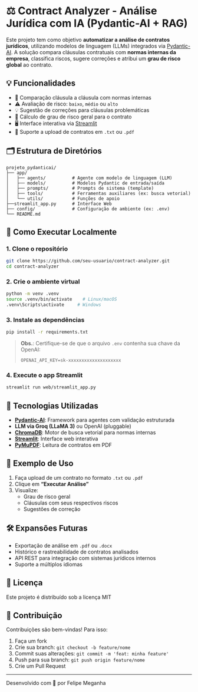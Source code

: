 
# ⚖️ Contract Analyzer - Análise Jurídica com IA (Pydantic-AI + RAG)

Este projeto tem como objetivo **automatizar a análise de contratos jurídicos**, utilizando modelos de linguagem (LLMs) integrados via [Pydantic-AI](https://github.com/pydantic/pydantic-ai). A solução compara cláusulas contratuais com **normas internas da empresa**, classifica riscos, sugere correções e atribui um **grau de risco global** ao contrato.

## 💡 Funcionalidades

- 📎 Comparação cláusula a cláusula com normas internas
- ⚠️ Avaliação de risco: `baixo`, `médio` ou `alto`
- 💡 Sugestão de correções para cláusulas problemáticas
- 🧠 Cálculo de grau de risco geral para o contrato
- 🖥️ Interface interativa via [Streamlit](https://streamlit.io/)
- 📄 Suporte a upload de contratos em `.txt` ou `.pdf`

## 🗂️ Estrutura de Diretórios

```text
projeto_pydanticai/
├── app/
│   ├── agents/          # Agente com modelo de linguagem (LLM)
│   ├── models/          # Modelos Pydantic de entrada/saída
│   ├── prompts/         # Prompts de sistema (template)
│   ├── tools/           # Ferramentas auxiliares (ex: busca vetorial)
│   └── utils/           # Funções de apoio
├──streamlit_app.py      # Interface Web
├── config/              # Configuração de ambiente (ex: .env)
└── README.md
```

## 🚀 Como Executar Localmente

### 1. Clone o repositório

```bash
git clone https://github.com/seu-usuario/contract-analyzer.git
cd contract-analyzer
```

### 2. Crie o ambiente virtual

```bash
python -m venv .venv
source .venv/bin/activate    # Linux/macOS
.venv\Scripts\activate     # Windows
```

### 3. Instale as dependências

```bash
pip install -r requirements.txt
```

> **Obs.**: Certifique-se de que o arquivo `.env` contenha sua chave da OpenAI:
> ```env
> OPENAI_API_KEY=sk-xxxxxxxxxxxxxxxxxxxx
> ```

### 4. Execute o app Streamlit

```bash
streamlit run web/streamlit_app.py
```

## 🧠 Tecnologias Utilizadas

- **[Pydantic-AI](https://github.com/pydantic/pydantic-ai)**: Framework para agentes com validação estruturada
- **LLM via Groq (LLaMA 3)** ou OpenAI (pluggable)
- **[ChromaDB](https://www.trychroma.com/)**: Motor de busca vetorial para normas internas
- **[Streamlit](https://streamlit.io/)**: Interface web interativa
- **[PyMuPDF](https://github.com/pymupdf/PyMuPDF)**: Leitura de contratos em PDF

## 📌 Exemplo de Uso

1. Faça upload de um contrato no formato `.txt` ou `.pdf`
2. Clique em **“Executar Análise”**
3. Visualize:
   - Grau de risco geral
   - Cláusulas com seus respectivos riscos
   - Sugestões de correção

## 🛠️ Expansões Futuras

- Exportação de análise em `.pdf` ou `.docx`
- Histórico e rastreabilidade de contratos analisados
- API REST para integração com sistemas jurídicos internos
- Suporte a múltiplos idiomas

## 📄 Licença

Este projeto é distribuído sob a licença MIT
## 🤝 Contribuição

Contribuições são bem-vindas! Para isso:

1. Faça um fork
2. Crie sua branch: `git checkout -b feature/nome`
3. Commit suas alterações: `git commit -m 'feat: minha feature'`
4. Push para sua branch: `git push origin feature/nome`
5. Crie um Pull Request

---

Desenvolvido com 💼 por Felipe Meganha
